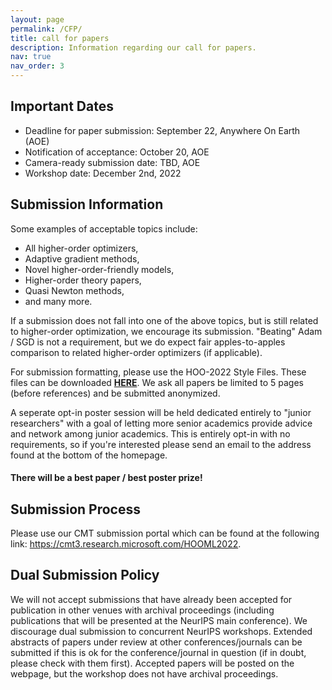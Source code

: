```yaml
---
layout: page
permalink: /CFP/
title: call for papers
description: Information regarding our call for papers.
nav: true
nav_order: 3
---
```


## Important Dates
- Deadline for paper submission: September 22, Anywhere On Earth (AOE)
- Notification of acceptance:    October 20, AOE
- Camera-ready submission date:  TBD, AOE
- Workshop date:                 December 2nd, 2022


## Submission Information

Some examples of acceptable topics include:
- All higher-order optimizers,
- Adaptive gradient methods,
- Novel higher-order-friendly models,
- Higher-order theory papers,
- Quasi Newton methods,
- and many more.

If a submission does not fall into one of the above topics, but is still related to higher-order optimization, we encourage its submission. "Beating" Adam / SGD is not a requirement, but we do expect fair apples-to-apples comparison to related higher-order optimizers (if applicable).

For submission formatting, please use the HOO-2022 Style Files. These files can be downloaded [**HERE**](https://order-up-ml.github.io/style.zip). We ask all papers be limited to 5 pages (before references) and be submitted anonymized.

A seperate opt-in poster session will be held dedicated entirely to "junior researchers" with a goal of letting more senior academics provide advice and network among junior academics. This is entirely opt-in with no requirements, so if you're interested please send an email to the address found at the bottom of the homepage.

#### There will be a best paper / best poster prize!

## Submission Process

Please use our CMT submission portal which can be found at the following link: https://cmt3.research.microsoft.com/HOOML2022.

## Dual Submission Policy

We will not accept submissions that have already been accepted for publication in other venues with archival proceedings (including publications that will be presented at the NeurIPS main conference). We discourage dual submission to concurrent NeurIPS workshops. Extended abstracts of papers under review at other conferences/journals can be submitted if this is ok for the conference/journal in question (if in doubt, please check with them first). Accepted papers will be posted on the webpage, but the workshop does not have archival proceedings.
